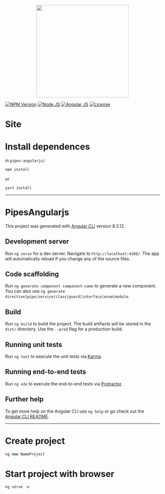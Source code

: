 <p align="center">
    <img src="https://i.imgur.com/bF1WkFW.png" width="300">
</p>

[![NPM Version][npm-badge]][npm-url]
[![Node JS][node-badge]][node-url]
[![Angular JS][angular-badge]][angular-url]
[![License][license-badge]][license-url]

# Site



# Install dependences
in ```pipes-angularjs/```

```bash
npm install
```
or
```bash
yarn install
```

***

# PipesAngularjs

This project was generated with [Angular CLI](https://github.com/angular/angular-cli) version 8.3.12.

## Development server

Run `ng serve` for a dev server. Navigate to `http://localhost:4200/`. The app will automatically reload if you change any of the source files.

## Code scaffolding

Run `ng generate component component-name` to generate a new component. You can also use `ng generate directive|pipe|service|class|guard|interface|enum|module`.

## Build

Run `ng build` to build the project. The build artifacts will be stored in the `dist/` directory. Use the `--prod` flag for a production build.

## Running unit tests

Run `ng test` to execute the unit tests via [Karma](https://karma-runner.github.io).

## Running end-to-end tests

Run `ng e2e` to execute the end-to-end tests via [Protractor](http://www.protractortest.org/).

## Further help

To get more help on the Angular CLI use `ng help` or go check out the [Angular CLI README](https://github.com/angular/angular-cli/blob/master/README.md).

***

# Create project
```javascript
ng new NameProject
```

# Start project with browser
```javascript
ng serve -o
```

<!-- # Server local
install global ```sudo npm i -g http-server```

deploy in ```/pipes-angularjs/dist/pipes-angularjs/```

```javascript
http-server
```
or
```javascript
http-server -o
``` -->

[npm-badge]: https://img.shields.io/badge/npm-v6.9.0-brightgreen.svg
[npm-url]: https://www.npmjs.com
[node-badge]: https://img.shields.io/badge/nodejs-v10.16.3-brightgreen
[node-url]: https://nodejs.org/download/release/v10.16.3/
[angular-badge]: https://img.shields.io/badge/angularjs-v8.3.12-brightgreen
[angular-url]: https://angular.io/cli/
[license-badge]: https://img.shields.io/badge/license-MIT-green.svg
[license-url]: https://opensource.org/licenses/MIT
